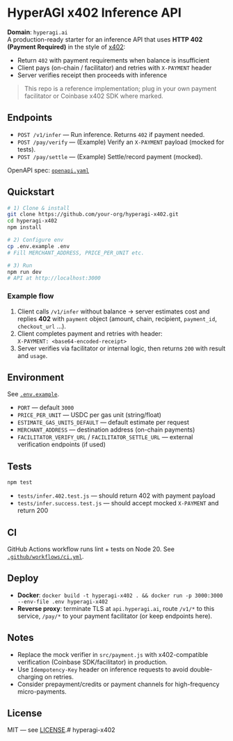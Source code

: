 # HyperAGI x402 Inference API

**Domain**: `hyperagi.ai`  
A production-ready starter for an inference API that uses **HTTP 402 (Payment Required)** in the style of [x402](https://github.com/coinbase/x402):  
- Return `402` with payment requirements when balance is insufficient  
- Client pays (on-chain / facilitator) and retries with `X-PAYMENT` header  
- Server verifies receipt then proceeds with inference

> This repo is a reference implementation; plug in your own payment facilitator or Coinbase x402 SDK where marked.

## Endpoints

- `POST /v1/infer` — Run inference. Returns `402` if payment needed.
- `POST /pay/verify` — (Example) Verify an `X-PAYMENT` payload (mocked for tests).
- `POST /pay/settle` — (Example) Settle/record payment (mocked).

OpenAPI spec: [`openapi.yaml`](./openapi.yaml)

## Quickstart

```bash
# 1) Clone & install
git clone https://github.com/your-org/hyperagi-x402.git
cd hyperagi-x402
npm install

# 2) Configure env
cp .env.example .env
# Fill MERCHANT_ADDRESS, PRICE_PER_UNIT etc.

# 3) Run
npm run dev
# API at http://localhost:3000
```

### Example flow

1. Client calls `/v1/infer` without balance → server estimates cost and replies **402** with `payment` object (amount, chain, recipient, `payment_id`, `checkout_url` ...).
2. Client completes payment and retries with header:  
   `X-PAYMENT: <base64-encoded-receipt>`
3. Server verifies via facilitator or internal logic, then returns `200` with result and `usage`.

## Environment

See [`.env.example`](./.env.example).

- `PORT` — default `3000`  
- `PRICE_PER_UNIT` — USDC per gas unit (string/float)  
- `ESTIMATE_GAS_UNITS_DEFAULT` — default estimate per request  
- `MERCHANT_ADDRESS` — destination address (on-chain payments)  
- `FACILITATOR_VERIFY_URL` / `FACILITATOR_SETTLE_URL` — external verification endpoints (if used)

## Tests

```bash
npm test
```

- `tests/infer.402.test.js` — should return 402 with payment payload
- `tests/infer.success.test.js` — should accept mocked `X-PAYMENT` and return 200

## CI

GitHub Actions workflow runs lint + tests on Node 20. See [`.github/workflows/ci.yml`](.github/workflows/ci.yml).

## Deploy

- **Docker**: `docker build -t hyperagi-x402 . && docker run -p 3000:3000 --env-file .env hyperagi-x402`
- **Reverse proxy**: terminate TLS at `api.hyperagi.ai`, route `/v1/*` to this service, `/pay/*` to your payment facilitator (or keep endpoints here).

## Notes

- Replace the mock verifier in `src/payment.js` with x402-compatible verification (Coinbase SDK/facilitator) in production.
- Use `Idempotency-Key` header on inference requests to avoid double-charging on retries.
- Consider prepayment/credits or payment channels for high-frequency micro-payments.

## License

MIT — see [LICENSE](./LICENSE).#   h y p e r a g i - x 4 0 2  
 